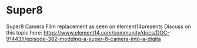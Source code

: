 # Super8
Super8 Camera Film replacement as seen on element14presents
Discuss on this topic here: https://www.element14.com/community/docs/DOC-91443/l/episode-382-modding-a-super-8-camera-into-a-digita
